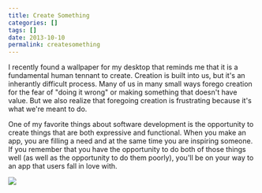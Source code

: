 ```yaml
---
title: Create Something
categories: []
tags: []
date: 2013-10-10
permalink: createsomething
---
```


I recently found a wallpaper for my desktop that reminds me that it is a fundamental human tennant to create. Creation is built into us, but it&#39;s an inherantly difficult process. Many of us in many small ways forego creation for the fear of "doing it wrong" or making something that doesn&#39;t have value. But we also realize that foregoing creation is frustrating because it&#39;s what we&#39;re meant to do.
<!-- xmore -->

One of my favorite things about software development is the opportunity to create things that are both expressive and functional. When you make an app, you are filling a need and at the same time you are inspiring someone. If you remember that you have the opportunity to do both of those things well (as well as the opportunity to do them poorly), you&#39;ll be on your way to an app that users fall in love with.

![](/files/createsomething_01.png)